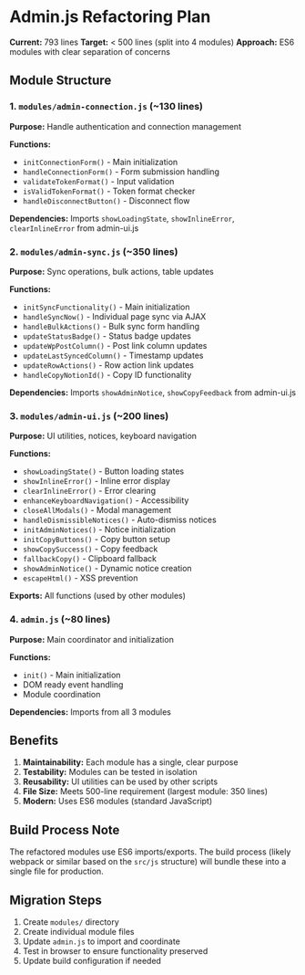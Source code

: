 # Admin.js Refactoring Plan

**Current:** 793 lines
**Target:** < 500 lines (split into 4 modules)
**Approach:** ES6 modules with clear separation of concerns

## Module Structure

### 1. `modules/admin-connection.js` (~130 lines)
**Purpose:** Handle authentication and connection management

**Functions:**
- `initConnectionForm()` - Main initialization
- `handleConnectionForm()` - Form submission handling
- `validateTokenFormat()` - Input validation
- `isValidTokenFormat()` - Token format checker
- `handleDisconnectButton()` - Disconnect flow

**Dependencies:** Imports `showLoadingState`, `showInlineError`, `clearInlineError` from admin-ui.js

### 2. `modules/admin-sync.js` (~350 lines)
**Purpose:** Sync operations, bulk actions, table updates

**Functions:**
- `initSyncFunctionality()` - Main initialization
- `handleSyncNow()` - Individual page sync via AJAX
- `handleBulkActions()` - Bulk sync form handling
- `updateStatusBadge()` - Status badge updates
- `updateWpPostColumn()` - Post link column updates
- `updateLastSyncedColumn()` - Timestamp updates
- `updateRowActions()` - Row action link updates
- `handleCopyNotionId()` - Copy ID functionality

**Dependencies:** Imports `showAdminNotice`, `showCopyFeedback` from admin-ui.js

### 3. `modules/admin-ui.js` (~200 lines)
**Purpose:** UI utilities, notices, keyboard navigation

**Functions:**
- `showLoadingState()` - Button loading states
- `showInlineError()` - Inline error display
- `clearInlineError()` - Error clearing
- `enhanceKeyboardNavigation()` - Accessibility
- `closeAllModals()` - Modal management
- `handleDismissibleNotices()` - Auto-dismiss notices
- `initAdminNotices()` - Notice initialization
- `initCopyButtons()` - Copy button setup
- `showCopySuccess()` - Copy feedback
- `fallbackCopy()` - Clipboard fallback
- `showAdminNotice()` - Dynamic notice creation
- `escapeHtml()` - XSS prevention

**Exports:** All functions (used by other modules)

### 4. `admin.js` (~80 lines)
**Purpose:** Main coordinator and initialization

**Functions:**
- `init()` - Main initialization
- DOM ready event handling
- Module coordination

**Dependencies:** Imports from all 3 modules

## Benefits

1. **Maintainability:** Each module has a single, clear purpose
2. **Testability:** Modules can be tested in isolation
3. **Reusability:** UI utilities can be used by other scripts
4. **File Size:** Meets 500-line requirement (largest module: 350 lines)
5. **Modern:** Uses ES6 modules (standard JavaScript)

## Build Process Note

The refactored modules use ES6 imports/exports. The build process (likely webpack or similar based on the `src/js` structure) will bundle these into a single file for production.

## Migration Steps

1. Create `modules/` directory
2. Create individual module files
3. Update `admin.js` to import and coordinate
4. Test in browser to ensure functionality preserved
5. Update build configuration if needed
